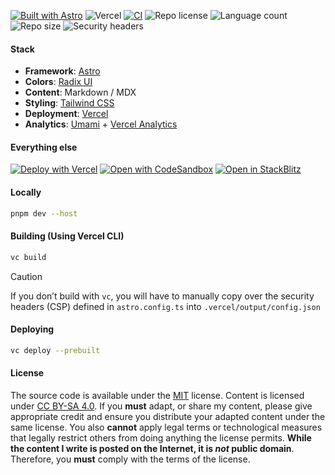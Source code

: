 [![Built with Astro](https://astro.badg.es/v2/built-with-astro/tiny.svg)](https://astro.build)
![Vercel](https://img.shields.io/github/deployments/yeskunall/www/production?logo=vercel&logoColor=white&label=Vercel)
[![CI](https://github.com/yeskunall/www/actions/workflows/ci.yml/badge.svg?branch=main)](https://github.com/yeskunall/www/actions/workflows/ci.yml)
![Repo license](https://img.shields.io/github/license/yeskunall/www)
![Language count](https://img.shields.io/github/languages/count/yeskunall/www)
![Repo size](https://img.shields.io/github/repo-size/yeskunall/www)
![Security headers](https://img.shields.io/badge/securityheaders.com-A-%2300A000)

#### Stack

- **Framework**: [Astro](https://astro.build/)
- **Colors**: [Radix UI](https://www.radix-ui.com/colors/)
- **Content**: Markdown / MDX
- **Styling**: [Tailwind CSS](https://tailwindcss.com/)
- **Deployment**: [Vercel](https://vercel.com/docs/deployments/overview)
- **Analytics**: [Umami](https://umami.is/) +
  [Vercel Analytics](https://vercel.com/analytics)

#### Everything else

[![Deploy with Vercel](https://vercel.com/button)](https://vercel.com/new/git/external?repository-url=https%3A%2F%2Fgithub.com%2Fyeskunall%2Fwww)
[![Open with CodeSandbox](https://assets.codesandbox.io/github/button-edit-lime.svg)](https://codesandbox.io/p/sandbox/github/yeskunall/www/tree/latest/)
[![Open in StackBlitz](https://developer.stackblitz.com/img/open_in_stackblitz.svg)](https://stackblitz.com/github/yeskunall/www/tree/latest/)

#### Locally

```sh
pnpm dev --host
```

#### Building (Using Vercel CLI)

```sh
vc build
```

<!-- prettier-ignore -->
> [!CAUTION]
> If you don’t build with `vc`, you will have to manually copy over the security headers (CSP) defined in `astro.config.ts` into `.vercel/output/config.json`

#### Deploying

```sh
vc deploy --prebuilt
```

#### License

The source code is available under the [MIT](./license.md) license. Content is
licensed under [CC BY-SA 4.0](https://creativecommons.org/licenses/by-sa/4.0/).
If you **must** adapt, or share my content, please give appropriate credit and
ensure you distribute your adapted content under the same license. You also
**cannot** apply legal terms or technological measures that legally restrict
others from doing anything the license permits. **While the content I write is
posted on the Internet, it is _not_ public domain**. Therefore, you **must**
comply with the terms of the license.
